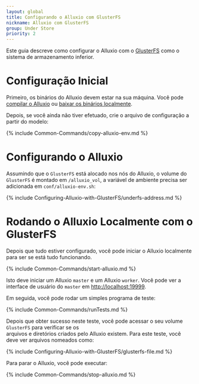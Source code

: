 ```yaml
---
layout: global
title: Configurando o Alluxio com GlusterFS
nickname: Alluxio com GlusterFS
group: Under Store
priority: 2
---
```


Este guia descreve como configurar o Alluxio com o [GlusterFS](http://www.gluster.org/) 
como o sistema de armazenamento inferior.

# Configuração Inicial

Primeiro, os binários do Alluxio devem estar na sua máquina. Você pode 
[compilar o Alluxio](Building-Alluxio-Master-Branch.html) ou
[baixar os binários localmente](Running-Alluxio-Locally.html).

Depois, se você ainda não tiver efetuado, crie o arquivo de configuração a partir do modelo:

{% include Common-Commands/copy-alluxio-env.md %}

# Configurando o Alluxio

Assumindo que o `GlusterFS` está alocado nos nós do Alluxio, o volume do `GlusterFS` é 
montado em `/alluxio_vol`, a variável de ambiente precisa ser adicionada em 
`conf/alluxio-env.sh`:

{% include Configuring-Alluxio-with-GlusterFS/underfs-address.md %}

# Rodando o Alluxio Localmente com o GlusterFS

Depois que tudo estiver configurado, você pode iniciar o Alluxio localmente para ser se está 
tudo funcionando.

{% include Common-Commands/start-alluxio.md %}

Isto deve iniciar um Alluxio `master` e um Alluxio `worker`. Você pode ver a 
interface de usuário do `master` em [http://localhost:19999](http://localhost:19999).

Em seguida, você pode rodar um simples programa de teste:

{% include Common-Commands/runTests.md %}

Depois que obter sucesso neste teste, você pode acessar o seu volume `GlusterFS` para verificar se os  
arquivos e diretórios criados pelo Alluxio existem. Para este teste, você deve ver arquivos 
nomeados como:

{% include Configuring-Alluxio-with-GlusterFS/glusterfs-file.md %}

Para parar o Alluxio, você pode executar:

{% include Common-Commands/stop-alluxio.md %}
